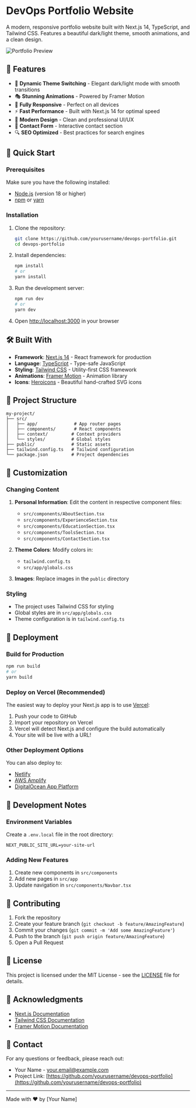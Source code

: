 # DevOps Portfolio Website

A modern, responsive portfolio website built with Next.js 14, TypeScript, and Tailwind CSS. Features a beautiful dark/light theme, smooth animations, and a clean design.

![Portfolio Preview](public/preview.png)

## 🌟 Features

- 🎨 **Dynamic Theme Switching** - Elegant dark/light mode with smooth transitions
- 🎭 **Stunning Animations** - Powered by Framer Motion
- 📱 **Fully Responsive** - Perfect on all devices
- ⚡ **Fast Performance** - Built with Next.js 14 for optimal speed
- 🎯 **Modern Design** - Clean and professional UI/UX
- 📝 **Contact Form** - Interactive contact section
- 🔍 **SEO Optimized** - Best practices for search engines

## 🚀 Quick Start

### Prerequisites

Make sure you have the following installed:
- [Node.js](https://nodejs.org/) (version 18 or higher)
- [npm](https://www.npmjs.com/) or [yarn](https://yarnpkg.com/)

### Installation

1. Clone the repository:
   ```bash
   git clone https://github.com/yourusername/devops-portfolio.git
   cd devops-portfolio
   ```

2. Install dependencies:
   ```bash
   npm install
   # or
   yarn install
   ```

3. Run the development server:
   ```bash
   npm run dev
   # or
   yarn dev
   ```

4. Open [http://localhost:3000](http://localhost:3000) in your browser

## 🛠️ Built With

- **Framework**: [Next.js 14](https://nextjs.org/) - React framework for production
- **Language**: [TypeScript](https://www.typescriptlang.org/) - Type-safe JavaScript
- **Styling**: [Tailwind CSS](https://tailwindcss.com/) - Utility-first CSS framework
- **Animations**: [Framer Motion](https://www.framer.com/motion/) - Animation library
- **Icons**: [Heroicons](https://heroicons.com/) - Beautiful hand-crafted SVG icons

## 📁 Project Structure

```
my-project/
├── src/
│   ├── app/              # App router pages
│   ├── components/       # React components
│   ├── context/         # Context providers
│   └── styles/          # Global styles
├── public/              # Static assets
├── tailwind.config.ts   # Tailwind configuration
└── package.json         # Project dependencies
```

## 🎨 Customization

### Changing Content

1. **Personal Information**: Edit the content in respective component files:
   - `src/components/AboutSection.tsx`
   - `src/components/ExperienceSection.tsx`
   - `src/components/EducationSection.tsx`
   - `src/components/ToolsSection.tsx`
   - `src/components/ContactSection.tsx`

2. **Theme Colors**: Modify colors in:
   - `tailwind.config.ts`
   - `src/app/globals.css`

3. **Images**: Replace images in the `public` directory

### Styling

- The project uses Tailwind CSS for styling
- Global styles are in `src/app/globals.css`
- Theme configuration is in `tailwind.config.ts`

## 🚀 Deployment

### Build for Production

```bash
npm run build
# or
yarn build
```

### Deploy on Vercel (Recommended)

The easiest way to deploy your Next.js app is to use [Vercel](https://vercel.com/):

1. Push your code to GitHub
2. Import your repository on Vercel
3. Vercel will detect Next.js and configure the build automatically
4. Your site will be live with a URL!

### Other Deployment Options

You can also deploy to:
- [Netlify](https://www.netlify.com/)
- [AWS Amplify](https://aws.amazon.com/amplify/)
- [DigitalOcean App Platform](https://www.digitalocean.com/products/app-platform)

## 📝 Development Notes

### Environment Variables

Create a `.env.local` file in the root directory:
```env
NEXT_PUBLIC_SITE_URL=your-site-url
```

### Adding New Features

1. Create new components in `src/components`
2. Add new pages in `src/app`
3. Update navigation in `src/components/Navbar.tsx`

## 🤝 Contributing

1. Fork the repository
2. Create your feature branch (`git checkout -b feature/AmazingFeature`)
3. Commit your changes (`git commit -m 'Add some AmazingFeature'`)
4. Push to the branch (`git push origin feature/AmazingFeature`)
5. Open a Pull Request

## 📄 License

This project is licensed under the MIT License - see the [LICENSE](LICENSE) file for details.

## 🙏 Acknowledgments

- [Next.js Documentation](https://nextjs.org/docs)
- [Tailwind CSS Documentation](https://tailwindcss.com/docs)
- [Framer Motion Documentation](https://www.framer.com/motion/)

## 📧 Contact

For any questions or feedback, please reach out:
- Your Name - [your.email@example.com](mailto:your.email@example.com)
- Project Link: [https://github.com/yourusername/devops-portfolio](https://github.com/yourusername/devops-portfolio)

---
Made with ❤️ by [Your Name]
